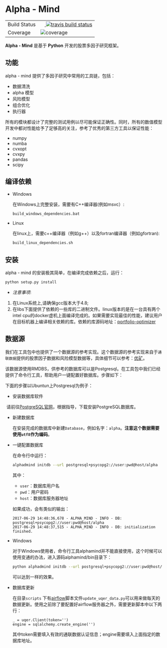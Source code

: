 # Alpha - Mind

<table>
<tr>
  <td>Build Status</td>
  <td>
    <a href="https://travis-ci.org/alpha-miner/alpha-mind">
    <img src="https://travis-ci.org/alpha-miner/alpha-mind.svg?branch=master" alt="travis build status" />
    </a>
  </td>
</tr>
<tr>
  <td>Coverage</td>
  <td><img src="https://coveralls.io/repos/github/wegamekinglc/alpha-mind/badge.svg?branch=master" alt="coverage" /></td>
</tr>
</table>

**Alpha - Mind** 是基于 **Python** 开发的股票多因子研究框架。

## 功能

alpha - mind 提供了多因子研究中常用的工具链，包括：

* 数据清洗
* alpha 模型
* 风险模型
* 组合优化
* 执行器

所有的模块都设计了完整的测试用例以尽可能保证正确性。同时，所有的数值模型开发中都对性能给予了足够高的关注，参考了优秀的第三方工具以保证性能：

* numpy
* numba
* cvxopt
* cvxpy
* pandas
* scipy

## 编译依赖

* Windows

  在Windows上完整安装，需要有C++编译器(例如msvc）:

    ```bash
    build_windows_dependencies.bat
    ```

* Linux

  在linux上，需要c++编译器（例如g++）以及fortran编译器（例如gfortran):
    
    ```bash
    build_linux_dependencies.sh
    ```

## 安装

alpha - mind 的安装极其简单，在编译完成依赖之后，运行：

```python
python setup.py install
```

* *注意事项*: 
1. 在Linux系统上,请确保gcc版本大于4.8;
2. 在libs下面提供了依赖的一些库的二进制文件。linux版本的是在一台具有两个intel cpu的docker虚机上面编译完成的。如果需要实现最佳的性能，建议用户在目标机器上编译相关依赖的库。依赖的库源码地址：[portfolio-optimizer](https://github.com/alpha-miner/portfolio-optimizer)

## 数据源

我们在工具包中也提供了一个数据源的参考实现。这个数据源的参考实现来自于``通联数据``提供的股票因子数据和风险模型数据等，具体细节可以参考：[优矿](https://uqer.io)。

该数据源使用RMDBS，供参考的数据库可以是Postgresql。在工具包中我们已经提供了命令行工具，帮助用户一键配置好数据库。步骤如下：

下面的步骤以Ubuntun上Postgresql为例子：

* 安装数据库软件
  
  请前往[PostgreSQL官网](https://www.postgresql.org/)，根据指导，下载安装PostgreSQL数据库。

* 新建数据库

  在安装完成的数据库中新建``Database``，例如名字：``alpha``。**注意这个数据需要使用``utf8``作为编码**。

* 一键配置数据库

  在命令行中运行：

  ```bash
  alphadmind initdb --url postgresql+psycopg2://user:pwd@host/alpha
  ```

  其中：

  * ``user``：数据库用户名
  * ``pwd``：用户密码
  * ``host``：数据库服务器地址

  如果成功，会有类似的输出：

  ```
  2017-06-29 14:48:36,678 - ALPHA_MIND - INFO - DB: postgresql+psycopg2://user:pwd@host/alpha
  2017-06-29 14:48:37,515 - ALPHA_MIND - INFO - DB: initialization finished.
  ```

* Windows

  对于Windows使用者，命令行工具alphamind并不能直接使用，这个时候可以使用变通的办法，进入源码alphamind/bin目录下：

  ```bash
  python alphadmind initdb --url postgresql+psycopg2://user:pwd@host/alpha
  ```
  
  可以达到一样的效果。
  
* 数据库更新

  在目录``scripts`` 下有[airflow]()脚本文件``update_uqer_data.py``可以用来做每天的数据更新。使用之前除了要配置好airflow服务器之外，需要更新脚本中以下两行：

  ```
  _ = uqer.Client(token='')
  engine = sqlalchemy.create_engine('')
  ```

  其中token需要填入有效的通联数据认证信息；engine需要填入上面指定的数据库地址。


